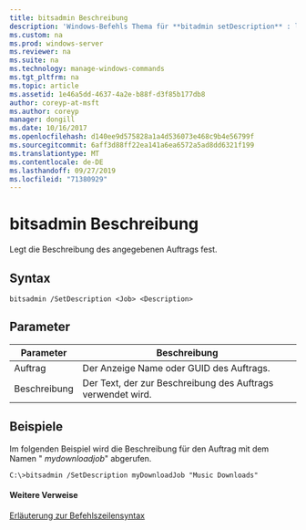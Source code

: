 ```yaml
---
title: bitsadmin Beschreibung
description: 'Windows-Befehls Thema für **bitadmin setDescription** : legt die Beschreibung des angegebenen Auftrags fest.'
ms.custom: na
ms.prod: windows-server
ms.reviewer: na
ms.suite: na
ms.technology: manage-windows-commands
ms.tgt_pltfrm: na
ms.topic: article
ms.assetid: 1e46a5dd-4637-4a2e-b88f-d3f85b177db8
author: coreyp-at-msft
ms.author: coreyp
manager: dongill
ms.date: 10/16/2017
ms.openlocfilehash: d140ee9d575828a1a4d536073e468c9b4e56799f
ms.sourcegitcommit: 6aff3d88ff22ea141a6ea6572a5ad8dd6321f199
ms.translationtype: MT
ms.contentlocale: de-DE
ms.lasthandoff: 09/27/2019
ms.locfileid: "71380929"
---
```

# <a name="bitsadmin-setdescription"></a>bitsadmin Beschreibung



Legt die Beschreibung des angegebenen Auftrags fest.

## <a name="syntax"></a>Syntax

```
bitsadmin /SetDescription <Job> <Description>
```

## <a name="parameters"></a>Parameter

|Parameter|Beschreibung|
|---------|-----------|
|Auftrag|Der Anzeige Name oder GUID des Auftrags.|
|Beschreibung|Der Text, der zur Beschreibung des Auftrags verwendet wird.|

## <a name="BKMK_examples"></a>Beispiele

Im folgenden Beispiel wird die Beschreibung für den Auftrag mit dem Namen " *mydownloadjob*" abgerufen.
```
C:\>bitsadmin /SetDescription myDownloadJob "Music Downloads"
```

#### <a name="additional-references"></a>Weitere Verweise

[Erläuterung zur Befehlszeilensyntax](command-line-syntax-key.md)